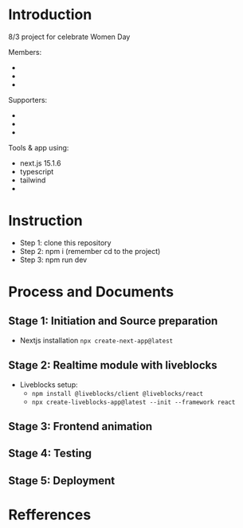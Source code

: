 # Introduction

8/3 project for celebrate Women Day

Members:

-
-
-

Supporters:

-
-
-

Tools & app using:

- next.js 15.1.6
- typescript
- tailwind
-

# Instruction

- Step 1: clone this repository
- Step 2: npm i (remember cd to the project)
- Step 3: npm run dev

# Process and Documents

## Stage 1: Initiation and Source preparation

- Nextjs installation `npx create-next-app@latest`

## Stage 2: Realtime module with liveblocks

- Liveblocks setup:
  - `npm install @liveblocks/client @liveblocks/react`
  - `npx create-liveblocks-app@latest --init --framework react`

## Stage 3: Frontend animation

## Stage 4: Testing

## Stage 5: Deployment

# Refferences
